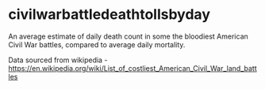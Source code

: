 # civilwarbattledeathtollsbyday

An average estimate of daily death count in some the bloodiest American Civil War battles, compared to average daily mortality.

Data sourced from wikipedia - https://en.wikipedia.org/wiki/List_of_costliest_American_Civil_War_land_battles
